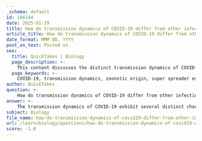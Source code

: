 ```yaml
---
_schema: default
id: 166144
date: 2025-01-29
title: How do transmission dynamics of COVID-19 differ from other infectious diseases?
article_title: How do transmission dynamics of COVID-19 differ from other infectious diseases?
date_format: MMM DD, YYYY
post_on_text: Posted on
seo:
  title: QuickTakes | Biology
  page_description: >-
    This content discusses the distinct transmission dynamics of COVID-19 compared to other infectious diseases, highlighting zoonotic origins, super spreading events, multiple transmission routes, and the impact of modern mobility and public health responses on its spread.
  page_keywords: >-
    COVID-19, transmission dynamics, zoonotic origin, super spreader events, respiratory droplets, fomites, aerosols, SIR model, population density, human mobility, public health response
author: QuickTakes
question: >-
    How do transmission dynamics of COVID-19 differ from other infectious diseases?
answer: >-
    The transmission dynamics of COVID-19 exhibit several distinct characteristics that differentiate it from other infectious diseases. Here are some key aspects:\n\n1. **Zoonotic Origin**: COVID-19 is caused by the SARS-CoV-2 virus, which is zoonotic, meaning it can be transmitted from animals to humans. Approximately 70% of emerging infectious diseases are zoonotic, and the spillover of pathogens from wildlife to human populations is often driven by anthropogenic land use changes. This aspect is crucial as it highlights the interconnectedness of wildlife health and human health.\n\n2. **Super Spreader Events**: COVID-19 has been characterized by super spreading events, where a small percentage of individuals are responsible for a large proportion of infections. This phenomenon is often described by the "80/20 rule," indicating that 20% of the population may account for 80% of the disease transmission. This is particularly relevant in understanding how quickly the virus can spread in certain environments.\n\n3. **Transmission Modes**: COVID-19 primarily spreads through respiratory droplets, but it can also be transmitted via fomites (contaminated surfaces) and aerosols, especially in enclosed spaces. The survival of the virus on surfaces can vary based on environmental conditions, such as temperature and humidity, which can influence transmission dynamics. This multifaceted transmission route is not as pronounced in many other infectious diseases.\n\n4. **Mathematical Modeling**: The dynamics of COVID-19 can be effectively modeled using the SIR (Susceptible, Infectious, Recovered) model, which helps track changes in the population's compartments. The key equations governing these changes are:\n   - Change in Susceptible: $ \frac{dS}{dt} = -\beta SI $\n   - Change in Infectious: $ \frac{dI}{dt} = \beta SI - \gamma I $\n   - Change in Recovered: $ \frac{dR}{dt} = \gamma I $\n   Here, $ \beta $ represents the transmission rate, and $ \gamma $ is the recovery rate. This mathematical framework has been crucial in informing public health responses and vaccination strategies.\n\n5. **Population Density and Mobility**: The rapid global spread of COVID-19 has been facilitated by high population density and increased human mobility. Unlike many historical pandemics, the interconnectedness of the modern world through travel and trade has allowed the virus to spread quickly across borders.\n\n6. **Public Health Response**: The response to COVID-19 has involved unprecedented public health measures, including widespread testing, contact tracing, and vaccination campaigns. The dynamics of these interventions can significantly alter the course of the epidemic, which may differ from responses to other infectious diseases that have been managed with more traditional methods.\n\nIn summary, the transmission dynamics of COVID-19 are influenced by its zoonotic origins, super spreading events, multiple transmission routes, and the unique challenges posed by modern society's interconnectedness. These factors contribute to its distinct epidemiological profile compared to other infectious diseases.
subject: Biology
file_name: how-do-transmission-dynamics-of-covid19-differ-from-other-infectious-diseases.md
url: /learn/biology/questions/how-do-transmission-dynamics-of-covid19-differ-from-other-infectious-diseases
score: -1.0
---
```


&nbsp;
